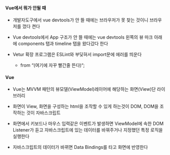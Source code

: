 
#### Vue에서 뭐가 안될 때
- 개발자도구에서 vue devtools가 안 뜰 때에는 브라우저가 못 찾는 것이니 브라우저를 껐다 켠다
- Vue devtools에서 App 구조가 안 뜰 때에는 vue devtools 왼쪽의 뷰 마크 아래에 components 탭과 timeline 탭을 왔다갔다 한다

- Vetur 확장 프로그램은 ESLint와 부딪혀서 import문에 에러를 띄운다
	- from “(여기에 자꾸 빨간줄 뜬다)“;

#### Vue
- Vue는 MVVM 패턴의 뷰모델(ViewModel)레이어에 해당하는 화면(View)단 라이브러리

- 화면이 View, 화면을 구성하는 html을 조작할 수 있게 하는것이 DOM, DOM을 조작하는 것이 자바스크립트
- 화면에서 키보드나 마우스 입력같은 이벤트가 발생하면 ViewModel에 속한 DOM Listener가 듣고 자바스크립트에 있는 데이터를 바꿔주거나 지정했던 특정 로직을 실행한다
- 자바스크립트의 데이터가 바뀌면 Data Bindings를 타고 화면에 반영한다

